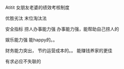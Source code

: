 Atitit 女朋友老婆的绩效考核制度

优胜劣汰 末位淘汰法

安全指标 捞人办事能力强
办事能力强，能帮助自己捞人的  

娱乐能力强
能happy的。。

财务能力突出，
节约运营成本的。。
能赚钱养家的更佳


有求必应不失联的


